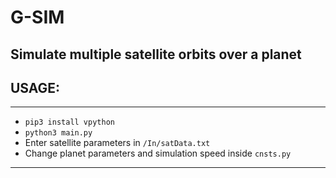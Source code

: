 # G-SIM

## Simulate multiple satellite orbits over a planet

## **USAGE:**
______________

* `pip3 install vpython`
* `python3 main.py`
*  Enter satellite parameters in `/In/satData.txt`
*  Change planet parameters and simulation speed inside `cnsts.py`

______________

